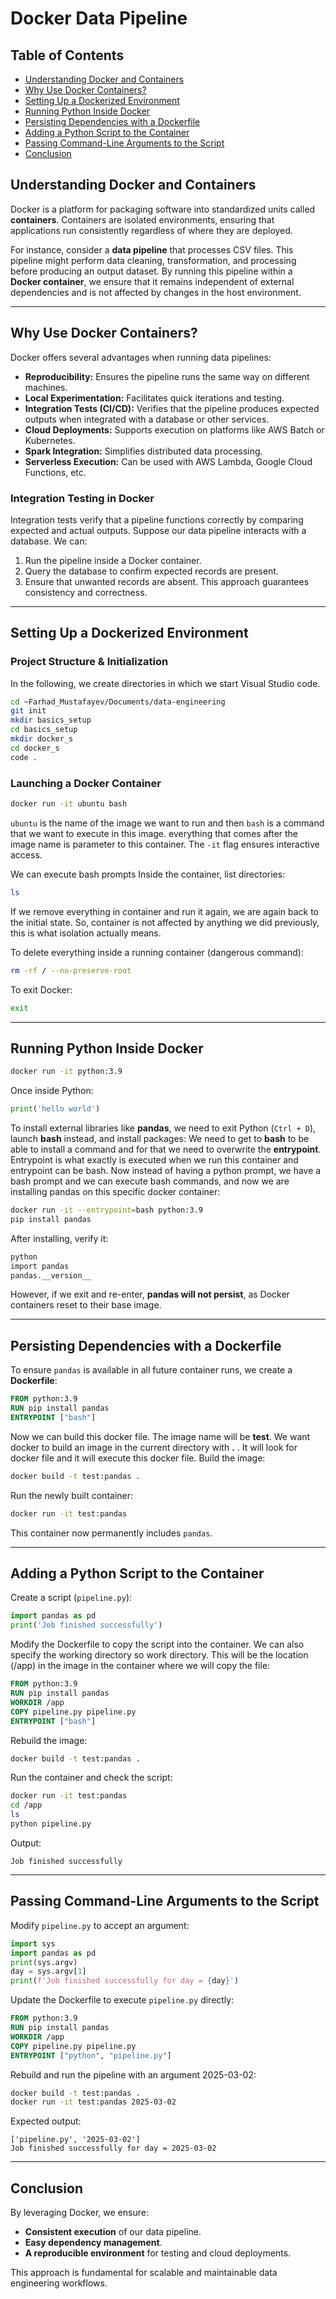 # Docker Data Pipeline

## Table of Contents
- [Understanding Docker and Containers](#understanding_docker_and_containers)
- [Why Use Docker Containers?](#why_use_docker_containers?)
- [Setting Up a Dockerized Environment](#setting_up_a_dockerized_environment)
- [Running Python Inside Docker](#running_python_inside_docker)
- [Persisting Dependencies with a Dockerfile](#persisting_dependencies_with_a_dockerfile)
- [Adding a Python Script to the Container](#adding_a_python_script_to_the_container)
- [Passing Command-Line Arguments to the Script](#passing_command-line_arguments_to_the_script)
- [Conclusion](#conclusion)


## Understanding Docker and Containers

Docker is a platform for packaging software into standardized units called **containers**. Containers are isolated environments, ensuring that applications run consistently regardless of where they are deployed.

For instance, consider a **data pipeline** that processes CSV files. This pipeline might perform data cleaning, transformation, and processing before producing an output dataset. By running this pipeline within a **Docker container**, we ensure that it remains independent of external dependencies and is not affected by changes in the host environment.

---

## Why Use Docker Containers?

Docker offers several advantages when running data pipelines:

- **Reproducibility:** Ensures the pipeline runs the same way on different machines.
- **Local Experimentation:** Facilitates quick iterations and testing.
- **Integration Tests (CI/CD):** Verifies that the pipeline produces expected outputs when integrated with a database or other services.
- **Cloud Deployments:** Supports execution on platforms like AWS Batch or Kubernetes.
- **Spark Integration:** Simplifies distributed data processing.
- **Serverless Execution:** Can be used with AWS Lambda, Google Cloud Functions, etc.

### Integration Testing in Docker

Integration tests verify that a pipeline functions correctly by comparing expected and actual outputs. Suppose our data pipeline interacts with a database. We can:

1. Run the pipeline inside a Docker container.
2. Query the database to confirm expected records are present.
3. Ensure that unwanted records are absent. This approach guarantees consistency and correctness.

---

## Setting Up a Dockerized Environment

### Project Structure & Initialization
In the following, we create directories in which we start Visual Studio code. 

```bash
cd ~Farhad_Mustafayev/Documents/data-engineering
git init
mkdir basics_setup
cd basics_setup
mkdir docker_s
cd docker_s
code .
```

### Launching a Docker Container
 


```bash
docker run -it ubuntu bash
```

`ubuntu` is the name of the image we want to run and then `bash` is a command that we want to execute in this image. everything that comes after the image name
is parameter to this container. The `-it` flag ensures interactive access. 

We can execute bash prompts Inside the container, list directories:

```bash
ls
```

If we remove everything in container and run it again, we are again back to the initial state. So, container is not affected by anything we did previously, this is what isolation actually means.

To delete everything inside a running container (dangerous command):


```bash
rm -rf / --no-preserve-root
```


To exit Docker:

```bash
exit
```

---

## Running Python Inside Docker

```bash
docker run -it python:3.9
```

Once inside Python:

```python
print('hello world')
```

To install external libraries like **pandas**, we need to exit Python (`Ctrl + D`), launch **bash** instead, and install packages:
We need to get to **bash** to be able to install a command and for that we need to overwrite the **entrypoint**. Entrypoint is what exactly is executed when we run this container and entrypoint can be bash. Now instead of having a python prompt, we have a bash prompt and we can execute bash commands, and now we are installing pandas on this specific docker container:
```bash
docker run -it --entrypoint=bash python:3.9
pip install pandas
```

After installing, verify it:

```bash
python
import pandas
pandas.__version__
```

However, if we exit and re-enter, **pandas will not persist**, as Docker containers reset to their base image.

---

## Persisting Dependencies with a Dockerfile

To ensure `pandas` is available in all future container runs, we create a **Dockerfile**:

```Dockerfile
FROM python:3.9
RUN pip install pandas
ENTRYPOINT ["bash"]
```

Now we can build this docker file. The image name will be **test**. We want docker to build an image in the current directory with **.** . It will look for docker file and it will execute this docker file. Build the image:

```bash
docker build -t test:pandas .
```

Run the newly built container:

```bash
docker run -it test:pandas
```

This container now permanently includes `pandas`.

---

## Adding a Python Script to the Container

Create a script (`pipeline.py`):

```python
import pandas as pd
print('Job finished successfully')
```

Modify the Dockerfile to copy the script into the container. We can also specify the working directory so work directory. This will be the location (/app) in the image in the container where we will copy the file:

```Dockerfile
FROM python:3.9
RUN pip install pandas
WORKDIR /app
COPY pipeline.py pipeline.py
ENTRYPOINT ["bash"]
```

Rebuild the image:

```bash
docker build -t test:pandas .
```

Run the container and check the script:

```bash
docker run -it test:pandas
cd /app
ls
python pipeline.py
```

Output:

```
Job finished successfully
```

---

## Passing Command-Line Arguments to the Script

Modify `pipeline.py` to accept an argument:

```python
import sys
import pandas as pd
print(sys.argv)
day = sys.argv[1]
print(f'Job finished successfully for day = {day}')
```

Update the Dockerfile to execute `pipeline.py` directly:

```Dockerfile
FROM python:3.9
RUN pip install pandas
WORKDIR /app
COPY pipeline.py pipeline.py
ENTRYPOINT ["python", "pipeline.py"]
```

Rebuild and run the pipeline with an argument 2025-03-02:

```bash
docker build -t test:pandas .
docker run -it test:pandas 2025-03-02
```

Expected output:

```
['pipeline.py', '2025-03-02']
Job finished successfully for day = 2025-03-02
```

---

## Conclusion

By leveraging Docker, we ensure:

- **Consistent execution** of our data pipeline.
- **Easy dependency management**.
- **A reproducible environment** for testing and cloud deployments.

This approach is fundamental for scalable and maintainable data engineering workflows.
